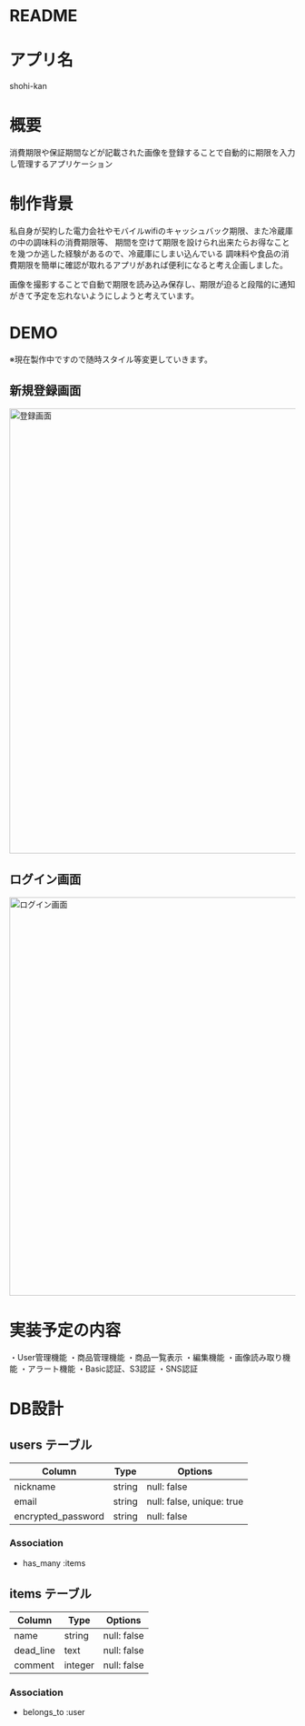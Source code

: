 # README

# アプリ名

shohi-kan

# 概要

消費期限や保証期間などが記載された画像を登録することで自動的に期限を入力し管理するアプリケーション

# 制作背景

私自身が契約した電力会社やモバイルwifiのキャッシュバック期限、また冷蔵庫の中の調味料の消費期限等、
期間を空けて期限を設けられ出来たらお得なことを幾つか逃した経験があるので、冷蔵庫にしまい込んでいる
調味料や食品の消費期限を簡単に確認が取れるアプリがあれば便利になると考え企画しました。

画像を撮影することで自動で期限を読み込み保存し、期限が迫ると段階的に通知がきて予定を忘れないようにしようと考えています。

# DEMO

※現在製作中ですので随時スタイル等変更していきます。

## 新規登録画面
<img width="783" alt="登録画面" src="https://user-images.githubusercontent.com/78348935/112430067-fb841600-8d80-11eb-9930-b7b9a2dfa5ae.png">


## ログイン画面
<img width="701" alt="ログイン画面" src="https://user-images.githubusercontent.com/78348935/112430134-0d65b900-8d81-11eb-9894-6ec1e1dcb3f6.png">


# 実装予定の内容
・User管理機能
・商品管理機能
・商品一覧表示
・編集機能
・画像読み取り機能
・アラート機能
・Basic認証、S3認証
・SNS認証

# DB設計

## users テーブル

| Column             | Type   | Options                   |
| ------------------ | ------ | ------------------------- |
| nickname           | string | null: false               |
| email              | string | null: false, unique: true |
| encrypted_password | string | null: false               |


### Association

- has_many :items

## items テーブル

| Column      | Type       | Options                       |
| ----------- | ---------- | ----------------------------- |
| name        | string     | null: false                   |
| dead_line   | text       | null: false                   |
| comment     | integer    | null: false                   |


### Association

- belongs_to :user
